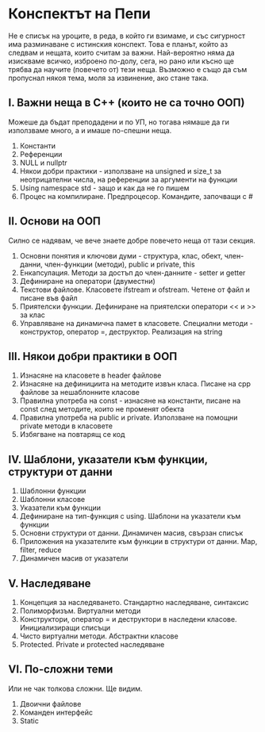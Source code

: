# Конспектът на Пепи

Не е списък на уроците, в реда, в който ги взимаме, и със сигурност има разминаване с истинския конспект.
Това е планът, който аз следвам и нещата, които считам за важни.
Най-вероятно няма да изискваме всичко, изброено по-долу, сега, но рано или късно ще трябва да научите (повечето от) тези неща.
Възможно е също да съм пропуснал някоя тема, моля за извинение, ако стане така.

## I. Важни неща в С++ (които не са точно ООП)

Можеше да бъдат преподадени и по УП, но тогава нямаше да ги използваме много, а и имаше по-спешни неща.

1. Константи
2. Референции
3. NULL и nullptr
4. Някои добри практики - използване на unsigned  и size_t за неотрицателни числа, на референции за аргументи на функции
5. Using namespace std - защо и как да не го пишем
6. Процес на компилиранe. Предпроцесор. Командите, започващи с #

## II. Основи на ООП

Силно се надявам, че вече знаете добре повечето неща от тази секция.

1. Основни понятия и ключови думи - структура, клас, обект, член-данни, член-функции (методи), public и private, this
2. Енкапсулация. Методи за достъп до член-данните - setter и getter
3. Дефиниране на оператори (двуместни)
4. Текстови файлове. Класовете ifstream и ofstream. Четене от файл и писане във файл
5. Приятелски функции. Дефиниране на приятелски оператори << и >> за клас
6. Управляване на динамична памет в класовете. Специални методи - конструктор, оператор =, деструктор. Реализация на string

## III. Някои добри практики в ООП

1. Изнасяне на класовете в header файлове
2. Изнасяне на дефинициита на методите извън класа. Писане на cpp файлове за нешаблонните класове
3. Правилна употреба на const - изнасяне на константи, писане на const след методите, които не променят обекта
4. Правилна употреба на public и private. Използване на помощни private методи в класовете
5. Избягване на повтарящ се код

## IV. Шаблони, указатели към функции, структури от данни

1. Шаблонни функции
2. Шаблонни класове
3. Указатели към функции
4. Дефиниране на тип-функция с using. Шаблони на указатели към функции
5. Основни структури от данни. Динамичен масив, свързан списък
6. Приложения на указателите към функции в структури от данни. Map, filter, reduce
7. Динамичен масив от указатели

## V. Наследяване

1. Концепция за наследяването. Стандартно наследяване, синтаксис
2. Полиморфизъм. Виртуални методи
3. Конструктори, оператор = и деструктори в наследени класове. Инициализиращи списъци
4. Чисто виртуални методи. Абстрактни класове
5. Protected. Private и protected наследяване

## VI. По-сложни теми

Или не чак толкова сложни. Ще видим.

1. Двоични файлове
2. Команден интерфейс
3. Static
